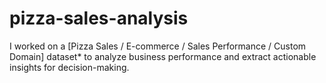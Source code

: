 # pizza-sales-analysis
I worked on a [Pizza Sales / E-commerce / Sales Performance / Custom Domain] dataset* to analyze business performance and extract actionable insights for decision-making.
